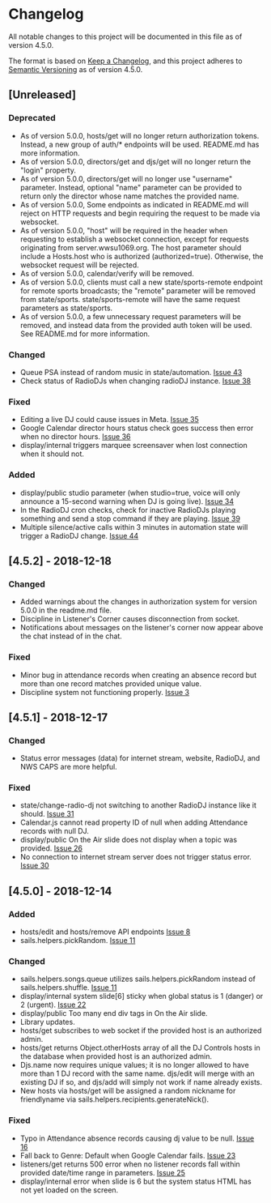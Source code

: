 # Changelog
All notable changes to this project will be documented in this file as of version 4.5.0.

The format is based on [Keep a Changelog](https://keepachangelog.com/en/1.0.0/),
and this project adheres to [Semantic Versioning](https://semver.org/spec/v2.0.0.html) as of version 4.5.0.

## [Unreleased]
### Deprecated
 - As of version 5.0.0, hosts/get will no longer return authorization tokens. Instead, a new group of auth/* endpoints will be used. README.md has more information.
 - As of version 5.0.0, directors/get and djs/get will no longer return the "login" property.
 - As of version 5.0.0, directors/get will no longer use "username" parameter. Instead, optional "name" parameter can be provided to return only the director whose name matches the provided name.
 - As of version 5.0.0, Some endpoints as indicated in README.md will reject on HTTP requests and begin requiring the request to be made via websocket.
 - As of version 5.0.0, "host" will be required in the header when requesting to establish a websocket connection, except for requests originating from server.wwsu1069.org. The host parameter should include a Hosts.host who is authorized (authorized=true). Otherwise, the websocket request will be rejected.
 - As of version 5.0.0, calendar/verify will be removed.
 - As of version 5.0.0, clients must call a new state/sports-remote endpoint for remote sports broadcasts; the "remote" parameter will be removed from state/sports. state/sports-remote will have the same request parameters as state/sports.
 - As of version 5.0.0, a few unnecessary request parameters will be removed, and instead data from the provided auth token will be used. See README.md for more information.

### Changed
 - Queue PSA instead of random music in state/automation. [Issue 43](https://github.com/Lovinity/wwsu/issues/43)
 - Check status of RadioDJs when changing radioDJ instance. [Issue 38](https://github.com/Lovinity/wwsu/issues/38)

### Fixed
 - Editing a live DJ could cause issues in Meta. [Issue 35](https://github.com/Lovinity/wwsu/issues/35)
 - Google Calendar director hours status check goes success then error when no director hours. [Issue 36](https://github.com/Lovinity/wwsu/issues/36)
 - display/internal triggers marquee screensaver when lost connection when it should not.

### Added
 - display/public studio parameter (when studio=true, voice will only announce a 15-second warning when DJ is going live). [Issue 34](https://github.com/Lovinity/wwsu/issues/34)
 - In the RadioDJ cron checks, check for inactive RadioDJs playing something and send a stop command if they are playing. [Issue 39](https://github.com/Lovinity/wwsu/issues/39)
 - Multiple silence/active calls within 3 minutes in automation state will trigger a RadioDJ change. [Issue 44](https://github.com/Lovinity/wwsu/issues/44)

## [4.5.2] - 2018-12-18
### Changed
 - Added warnings about the changes in authorization system for version 5.0.0 in the readme.md file.
 - Discipline in Listener's Corner causes disconnection from socket.
 - Notifications about messages on the listener's corner now appear above the chat instead of in the chat.

### Fixed
 - Minor bug in attendance records when creating an absence record but more than one record matches provided unique value.
 - Discipline system not functioning properly. [Issue 3](https://github.com/Lovinity/wwsu/issues/3)

## [4.5.1] - 2018-12-17
### Changed
 - Status error messages (data) for internet stream, website, RadioDJ, and NWS CAPS are more helpful.

### Fixed
 - state/change-radio-dj not switching to another RadioDJ instance like it should. [Issue 31](https://github.com/Lovinity/wwsu/issues/31)
 - Calendar.js cannot read property ID of null when adding Attendance records with null DJ.
 - display/public On the Air slide does not display when a topic was provided. [Issue 26](https://github.com/Lovinity/wwsu/issues/26)
 - No connection to internet stream server does not trigger status error. [Issue 30](https://github.com/Lovinity/wwsu/issues/30)

## [4.5.0] - 2018-12-14
### Added
 - hosts/edit and hosts/remove API endpoints [Issue 8](https://github.com/Lovinity/wwsu/issues/8)
 - sails.helpers.pickRandom. [Issue 11](https://github.com/Lovinity/wwsu/issues/11)
 
### Changed
 - sails.helpers.songs.queue utilizes sails.helpers.pickRandom instead of sails.helpers.shuffle. [Issue 11](https://github.com/Lovinity/wwsu/issues/11)
 - display/internal system slide[6] sticky when global status is 1 (danger) or 2 (urgent). [Issue 22](https://github.com/Lovinity/wwsu/issues/22)
 - display/public Too many end div tags in On the Air slide.
 - Library updates.
 - hosts/get subscribes to web socket if the provided host is an authorized admin.
 - hosts/get returns Object.otherHosts array of all the DJ Controls hosts in the database when provided host is an authorized admin.
 - Djs.name now requires unique values; it is no longer allowed to have more than 1 DJ record with the same name. djs/edit will merge with an existing DJ if so, and djs/add will simply not work if name already exists.
 - New hosts via hosts/get will be assigned a random nickname for friendlyname via sails.helpers.recipients.generateNick().
 
### Fixed
 - Typo in Attendance absence records causing dj value to be null. [Issue 16](https://github.com/Lovinity/wwsu/issues/16)
 - Fall back to Genre: Default when Google Calendar fails. [Issue 23](https://github.com/Lovinity/wwsu/issues/23)
 - listeners/get returns 500 error when no listener records fall within provided date/time range in parameters. [Issue 25](https://github.com/Lovinity/wwsu/issues/25)
 - display/internal error when slide is 6 but the system status HTML has not yet loaded on the screen.